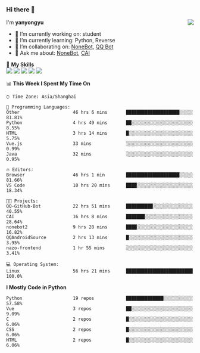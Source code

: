 ### Hi there 👋

<a href="#">
  <img align="right" src="https://github-readme-stats.vercel.app/api?username=yanyongyu&count_private=true&show_icons=true&bg_color=15,f2f7fd,E0EAFC" />
</a>

I'm **yanyongyu**

- 🔭 I’m currently working on: student
- 🌱 I’m currently learning: Python, Reverse
- 👯 I’m collaborating on: [NoneBot](https://github.com/nonebot), [QQ Bot](https://github.com/Mrs4s/go-cqhttp)
- 💬 Ask me about: [NoneBot](https://github.com/nonebot), [CAI](https://github.com/cscs181/CAI)

🌟 **My Skills**  
![](https://img.shields.io/badge/-Python-3e74a2?style=flat-square&logo=Python&logoColor=fff)
![](https://img.shields.io/badge/-Vue-4fc08d?style=flat-square&logo=Vue.js&logoColor=fff)
![](https://img.shields.io/badge/-Node.js-339933?style=flat-square&logo=Node.js&logoColor=fff)
![](https://img.shields.io/badge/-Docker-2496ED?style=flat-square&logo=Docker&logoColor=fff)
![](https://img.shields.io/badge/-Linux-000000?style=flat-square&logo=Linux&logoColor=fff)

<!--START_SECTION:waka-->
📊 **This Week I Spent My Time On** 

```text
⌚︎ Time Zone: Asia/Shanghai

💬 Programming Languages: 
Other                    46 hrs 6 mins       ████████████████████░░░░░   81.81% 
Python                   4 hrs 49 mins       ██░░░░░░░░░░░░░░░░░░░░░░░   8.55% 
HTML                     3 hrs 14 mins       █░░░░░░░░░░░░░░░░░░░░░░░░   5.75% 
Vue.js                   33 mins             ░░░░░░░░░░░░░░░░░░░░░░░░░   0.99% 
Java                     32 mins             ░░░░░░░░░░░░░░░░░░░░░░░░░   0.95%

🔥 Editors: 
Browser                  46 hrs 1 min        ████████████████████░░░░░   81.66% 
VS Code                  10 hrs 20 mins      ████░░░░░░░░░░░░░░░░░░░░░   18.34%

🐱‍💻 Projects: 
QQ-GitHub-Bot            22 hrs 51 mins      ██████████░░░░░░░░░░░░░░░   40.55% 
CAI                      16 hrs 8 mins       ███████░░░░░░░░░░░░░░░░░░   28.64% 
nonebot2                 9 hrs 28 mins       ████░░░░░░░░░░░░░░░░░░░░░   16.82% 
QQAndroidSource          2 hrs 13 mins       █░░░░░░░░░░░░░░░░░░░░░░░░   3.95% 
nazo-frontend            1 hr 55 mins        ░░░░░░░░░░░░░░░░░░░░░░░░░   3.41%

💻 Operating System: 
Linux                    56 hrs 21 mins      █████████████████████████   100.0%

```

**I Mostly Code in Python** 

```text
Python                   19 repos            ██████████████░░░░░░░░░░░   57.58% 
Vue                      3 repos             ██░░░░░░░░░░░░░░░░░░░░░░░   9.09% 
C                        2 repos             █░░░░░░░░░░░░░░░░░░░░░░░░   6.06% 
CSS                      2 repos             █░░░░░░░░░░░░░░░░░░░░░░░░   6.06% 
HTML                     2 repos             █░░░░░░░░░░░░░░░░░░░░░░░░   6.06%

```



<!--END_SECTION:waka-->
